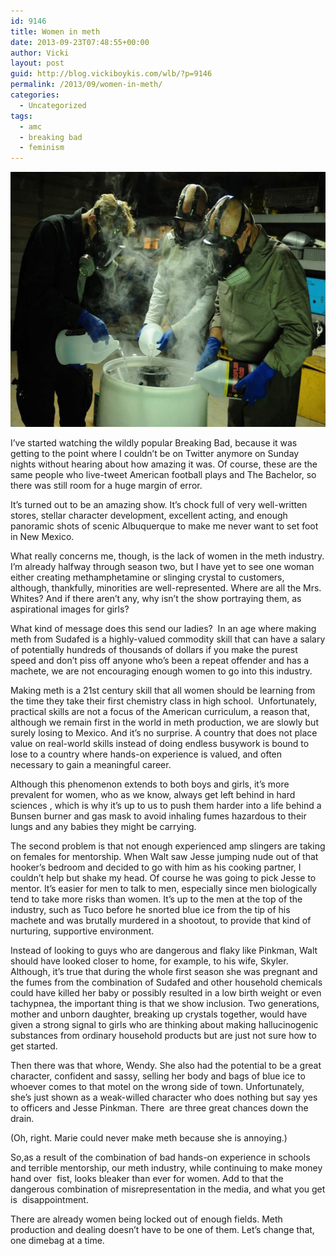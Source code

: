 ```yaml
---
id: 9146
title: Women in meth
date: 2013-09-23T07:48:55+00:00
author: Vicki
layout: post
guid: http://blog.vickiboykis.com/wlb/?p=9146
permalink: /2013/09/women-in-meth/
categories:
  - Uncategorized
tags:
  - amc
  - breaking bad
  - feminism
---
```

[<img class="aligncenter size-medium wp-image-9147" alt="bb2" src="https://raw.githubusercontent.com/veekaybee/wlb/gh-pages/assets/images/2013/09/bb2-580x408.jpg" width="580" height="408" />](https://raw.githubusercontent.com/veekaybee/wlb/gh-pages/assets/images/2013/09/bb2.jpg)

I&#8217;ve started watching the wildly popular Breaking Bad, because it was getting to the point where I couldn&#8217;t be on Twitter anymore on Sunday nights without hearing about how amazing it was. Of course, these are the same people who live-tweet American football plays and The Bachelor, so there was still room for a huge margin of error.

It&#8217;s turned out to be an amazing show. It&#8217;s chock full of very well-written stores, stellar character development, excellent acting, and enough panoramic shots of scenic Albuquerque to make me never want to set foot in New Mexico.

What really concerns me, though, is the lack of women in the meth industry. I&#8217;m already halfway through season two, but I have yet to see one woman either creating methamphetamine or slinging crystal to customers, although, thankfully, minorities are well-represented. Where are all the Mrs. Whites? And if there aren&#8217;t any, why isn&#8217;t the show portraying them, as aspirational images for girls?

What kind of message does this send our ladies?  In an age where making meth from Sudafed is a highly-valued commodity skill that can have a salary of potentially hundreds of thousands of dollars if you make the purest speed and don&#8217;t piss off anyone who&#8217;s been a repeat offender and has a machete, we are not encouraging enough women to go into this industry.

Making meth is a 21st century skill that all women should be learning from the time they take their first chemistry class in high school.  Unfortunately, practical skills are not a focus of the American curriculum, a reason that, although we remain first in the world in meth production, we are slowly but surely losing to Mexico. And it&#8217;s no surprise. A country that does not place value on real-world skills instead of doing endless busywork is bound to lose to a country where hands-on experience is valued, and often necessary to gain a meaningful career.

Although this phenomenon extends to both boys and girls, it&#8217;s more prevalent for women, who as we know, always get left behind in hard sciences , which is why it&#8217;s up to us to push them harder into a life behind a Bunsen burner and gas mask to avoid inhaling fumes hazardous to their lungs and any babies they might be carrying.

The second problem is that not enough experienced amp slingers are taking on females for mentorship. When Walt saw Jesse jumping nude out of that hooker&#8217;s bedroom and decided to go with him as his cooking partner, I couldn&#8217;t help but shake my head. Of course he was going to pick Jesse to mentor. It&#8217;s easier for men to talk to men, especially since men biologically tend to take more risks than women. It&#8217;s up to the men at the top of the industry, such as Tuco before he snorted blue ice from the tip of his machete and was brutally murdered in a shootout, to provide that kind of nurturing, supportive environment.

Instead of looking to guys who are dangerous and flaky like Pinkman, Walt should have looked closer to home, for example, to his wife, Skyler. Although, it&#8217;s true that during the whole first season she was pregnant and the fumes from the combination of Sudafed and other household chemicals could have killed her baby or possibly resulted in a low birth weight or even tachypnea, the important thing is that we show inclusion. Two generations, mother and unborn daughter, breaking up crystals together, would have given a strong signal to girls who are thinking about making hallucinogenic substances from ordinary household products but are just not sure how to get started.

Then there was that whore, Wendy. She also had the potential to be a great character, confident and sassy, selling her body and bags of blue ice to whoever comes to that motel on the wrong side of town. Unfortunately, she&#8217;s just shown as a weak-willed character who does nothing but say yes to officers and Jesse Pinkman. There  are three great chances down the drain.

(Oh, right. Marie could never make meth because she is annoying.)

So,as a result of the combination of bad hands-on experience in schools and terrible mentorship, our meth industry, while continuing to make money hand over  fist, looks bleaker than ever for women. Add to that the dangerous combination of misrepresentation in the media, and what you get is  disappointment.

There are already women being locked out of enough fields. Meth production and dealing doesn&#8217;t have to be one of them. Let&#8217;s change that, one dimebag at a time.

&nbsp;

&nbsp;